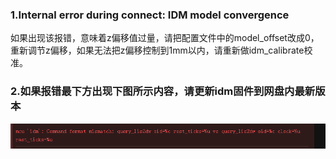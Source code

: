 ### 1.Internal error during connect: IDM model convergence
如果出现该报错，意味着z偏移值过量，请把配置文件中的model_offset改成0，重新调节z偏移，如果无法把z偏移控制到1mm以内，请重新做idm_calibrate校准。
### 2.如果报错最下方出现下图所示内容，请更新idm固件到网盘内最新版本
![error1](/imgs/error1.png)